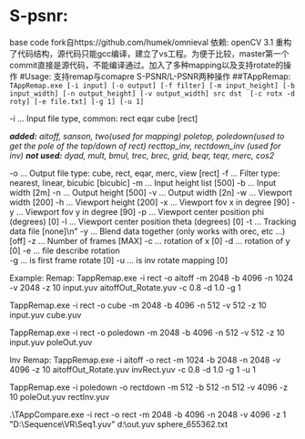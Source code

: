 # S-psnr:
base code fork自https://github.com/humek/omnieval
依赖: openCV 3.1
重构了代码结构，源代码只能gcc编译，建立了vs工程。为便于比较，master第一个commit直接是源代码，不能编译通过。加入了多种mapping以及支持rotate的操作
#Usage:
支持remap与comapre S-PSNR/L-PSNR两种操作
##TAppRemap: 
`TAppRemap.exe [-i input] [-o output] [-f filter] [-m input_height] [-b input_width] [-n output_height] [-v output_width] src dst  [-c rotx -d roty] [-e file.txt] [-g 1] [-u 1]`

 -i ... Input  file type, common: rect  eqar  cube                [rect]

***added:** aitoff, sanson, two(used for mapping)  poletop, poledown(used to get the pole of the top/down of rect) recttop_inv, rectdown_inv (used for inv)* 
***not used:** dyad, mult, bmul, trec, brec, grid, beqr, teqr, merc, cos2*

-o ... Output file type: cube, rect, eqar, merc, view             [rect]
-f ... Filter type: nearest, linear, bicubic                   [bicubic]
-m ... Input  height list                                          [500]
-b ... Input  width                                                 [2m]
-n ... Output height                                               [500]
-v ... Output width                                                 [2n]
-w ... Viewport width                                              [200]
-h ... Viewport height                                             [200]
-x ... Viewport fov x in degree                                     [90]
-y ... Viewport fov y in degree                                     [90]
-p ... Viewport center position phi (degrees)                        [0]
-l ... Viewport center position theta (degrees)                        [0]
-t ... Tracking data file                                         [none]\n"
-y ... Blend data together (only works with orec, etc ...)         [off]
-z ... Number of frames                                            [MAX]
-c ... rotation of x                                                       [0]
-d ... rotation of y                                                       [0]
-e ... file describe rotation                                         
-g ... is first frame rotate                                           [0]
-u ... is inv rotate  mapping                                       [0]

Example:
Remap:
TappRemap.exe -i rect -o aitoff -m 2048 -b 4096 -n 1024 -v 2048 -z 10 input.yuv aitoffOut_Rotate.yuv -c 0.8 -d 1.0 -g 1

TappRemap.exe -i rect -o cube -m 2048 -b 4096 -n 512 -v 512 -z 10 input.yuv cube.yuv

TappRemap.exe -i rect -o poledown -m 2048 -b 4096 -n 512 -v 512 -z 10 input.yuv poleOut.yuv

Inv Remap:
TappRemap.exe -i aitoff -o rect -m 1024 -b 2048 -n 2048 -v 4096 -z 10 aitoffOut_Rotate.yuv invRect.yuv -c 0.8 -d 1.0 -g 1 -u 1

TappRemap.exe -i poledown -o rectdown -m 512 -b 512 -n 512 -v 4096 -z 10 poleOut.yuv rectInv.yuv

.\TAppCompare.exe -i rect -o rect -m 2048 -b 4096 -n 2048 -v 4096 -z 1 "D:\Sequence\VR\Seq1.yuv" d:\out.yuv  sphere_655362.txt
